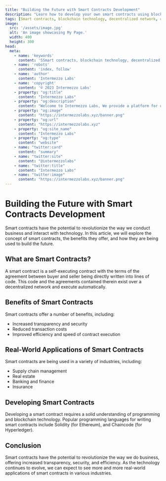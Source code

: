 ```yaml
---
title: "Building the Future with Smart Contracts Development"
description: "Learn how to develop your own smart contracts using blockchain technology. Understand the basics of Solidity and smart contract development, and explore different use cases for smart contracts. Click now to find out more."
tags: [Smart contracts, blockchain technology, decentralized network, contract execution, transparency, security, cost reduction, real-world applications, supply chain management, real estate, banking, finance, insurance ]
image:
  src: '/assets/image.jpg'
  alt: 'An image showcasing My Page.'
  width: 400
  height: 300
head:
  meta:
    - name: 'keywords'
      content: 'SSmart contracts, blockchain technology, decentralized network, contract execution, transparency, security, cost reduction, real-world applications, supply chain management, real estate, banking, finance, insurance'
    - name: 'robots'
      content: 'index, follow'
    - name: 'author'
      content: 'Intermezzo Labs'
    - name: 'copyright'
      content: '© 2023 Intermezzo Labs'
    - property: "og:title"
      content: "Intermezzo Labs"
    - property: "og:description"
      content: "Welcome to Intermezzo Labs, We provide a platform for users to create, manage and trade digital assets. These platforms can be used for a variety of purposes, such as gaming, collectibles, and e-commerce. Intermezzo Labs is for anyone who wants to leverage blockchain technology."
    - property: "og:image"
      content: "https://intermezzolabs.xyz/banner.png"
    - property: "og:url"
      content: "https://intermezzolabs.xyz"
    - property: "og:site_name"
      content: "Intermezzo Labs"
    - property: "og:type"
      content: "website"
    - name: "twitter:card"
      content: "summary"
    - name: "twitter:site"
      content: "@intermezzolabs"
    - name: "twitter:title"
      content: "Intermezzo Labs"
    - name: "twitter:image"
      content: "https://intermezzolabs.xyz/banner.png"
---
```


# Building the Future with Smart Contracts Development

Smart contracts have the potential to revolutionize the way we conduct business and interact with technology. In this article, we will explore the concept of smart contracts, the benefits they offer, and how they are being used to build the future.

## What are Smart Contracts?

A smart contract is a self-executing contract with the terms of the agreement between buyer and seller being directly written into lines of code. This code and the agreements contained therein exist over a decentralized network and execute automatically.

## Benefits of Smart Contracts

Smart contracts offer a number of benefits, including:
- Increased transparency and security
- Reduced transaction costs
- Improved efficiency and speed of contract execution

## Real-World Applications of Smart Contracts

Smart contracts are being used in a variety of industries, including:
- Supply chain management
- Real estate
- Banking and finance
- Insurance

## Developing Smart Contracts

Developing a smart contract requires a solid understanding of programming and blockchain technology. Popular programming languages for writing smart contracts include Solidity (for Ethereum), and Chaincode (for Hyperledger).

## Conclusion

Smart contracts have the potential to revolutionize the way we do business, offering increased transparency, security, and efficiency. As the technology continues to evolve, we can expect to see more and more real-world applications of smart contracts in various industries.
